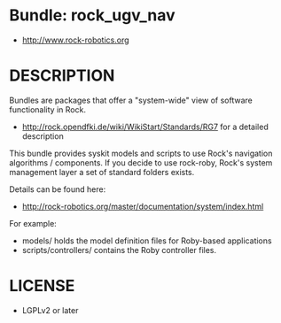 # Bundle: rock_ugv_nav

* http://www.rock-robotics.org

# DESCRIPTION

Bundles are packages that offer a "system-wide" view of software functionality
in Rock.

* http://rock.opendfki.de/wiki/WikiStart/Standards/RG7 for a detailed description

This bundle provides syskit models and scripts to use Rock's navigation algorithms / components.
If you decide to use rock-roby, Rock's system management layer a set of standard folders exists.

Details can be found here:

* http://rock-robotics.org/master/documentation/system/index.html

For example:

* models/ holds the model definition files for Roby-based applications
* scripts/controllers/ contains the Roby controller files.

# LICENSE

* LGPLv2 or later
